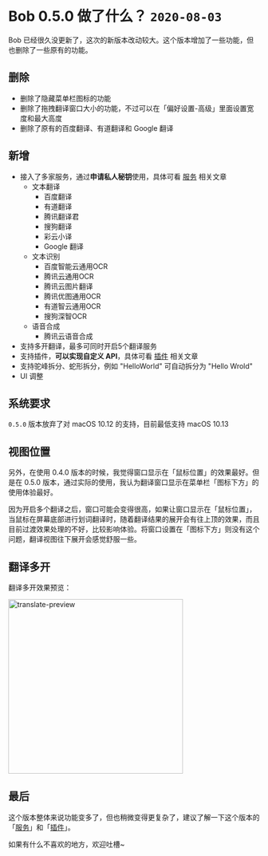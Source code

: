 # Bob 0.5.0 做了什么？ `2020-08-03`

Bob 已经很久没更新了，这次的新版本改动较大。这个版本增加了一些功能，但也删除了一些原有的功能。

## 删除

* 删除了隐藏菜单栏图标的功能
* 删除了拖拽翻译窗口大小的功能，不过可以在「偏好设置-高级」里面设置宽度和最大高度
* 删除了原有的百度翻译、有道翻译和 Google 翻译

## 新增

* 接入了多家服务，通过**申请私人秘钥**使用，具体可看 [服务](general/quickstart/service) 相关文章
    * 文本翻译
        * 百度翻译	
        * 有道翻译
        * 腾讯翻译君
        * 搜狗翻译
        * 彩云小译
        * Google 翻译
    * 文本识别
        * 百度智能云通用OCR
        * 腾讯云通用OCR
        * 腾讯云图片翻译
        * 腾讯优图通用OCR
        * 有道智云通用OCR
        * 搜狗深智OCR
    * 语音合成
        * 腾讯云语音合成
* 支持多开翻译，最多可同时开启5个翻译服务
* 支持插件，**可以实现自定义 API**，具体可看 [插件](general/quickstart/plugin) 相关文章
* 支持驼峰拆分、蛇形拆分，例如 "HelloWorld" 可自动拆分为 "Hello Wrold"
* UI 调整

## 系统要求

`0.5.0` 版本放弃了对 macOS 10.12 的支持，目前最低支持 macOS 10.13

## 视图位置

另外，在使用 0.4.0 版本的时候，我觉得窗口显示在「鼠标位置」的效果最好。但是在 0.5.0 版本，通过实际的使用，我认为翻译窗口显示在菜单栏「图标下方」的使用体验最好。

因为开启多个翻译之后，窗口可能会变得很高，如果让窗口显示在「鼠标位置」，当鼠标在屏幕底部进行划词翻译时，随着翻译结果的展开会有往上顶的效果，而且目前过渡效果处理的不好，比较影响体验。将窗口设置在「图标下方」则没有这个问题，翻译视图往下展开会感觉舒服一些。

## 翻译多开

翻译多开效果预览：

<img src="https://cdn.jsdelivr.net/gh/ripperhe/oss@master/2020/0807/translate-preview.png" alt="translate-preview" width="350" />

## 最后

这个版本整体来说功能变多了，但也稍微变得更复杂了，建议了解一下这个版本的「[服务](general/quickstart/service)」和「[插件](general/quickstart/plugin)」。

如果有什么不喜欢的地方，欢迎吐槽~
